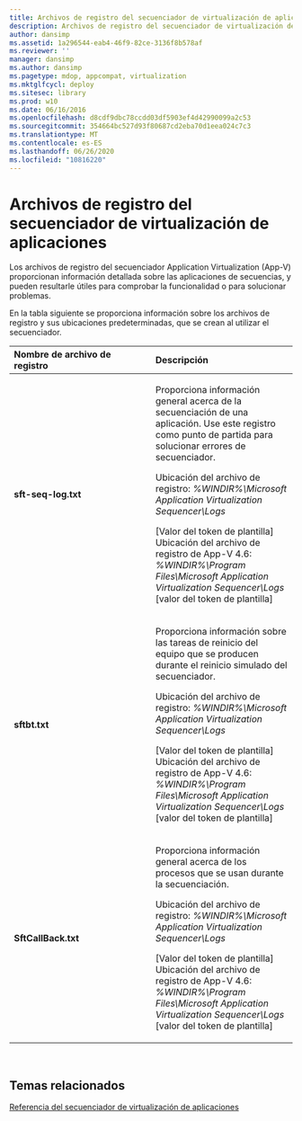 ```yaml
---
title: Archivos de registro del secuenciador de virtualización de aplicaciones
description: Archivos de registro del secuenciador de virtualización de aplicaciones
author: dansimp
ms.assetid: 1a296544-eab4-46f9-82ce-3136f8b578af
ms.reviewer: ''
manager: dansimp
ms.author: dansimp
ms.pagetype: mdop, appcompat, virtualization
ms.mktglfcycl: deploy
ms.sitesec: library
ms.prod: w10
ms.date: 06/16/2016
ms.openlocfilehash: d8cdf9dbc78ccdd03df5903ef4d42990099a2c53
ms.sourcegitcommit: 354664bc527d93f80687cd2eba70d1eea024c7c3
ms.translationtype: MT
ms.contentlocale: es-ES
ms.lasthandoff: 06/26/2020
ms.locfileid: "10816220"
---
```

# Archivos de registro del secuenciador de virtualización de aplicaciones


Los archivos de registro del secuenciador Application Virtualization (App-V) proporcionan información detallada sobre las aplicaciones de secuencias, y pueden resultarle útiles para comprobar la funcionalidad o para solucionar problemas.

En la tabla siguiente se proporciona información sobre los archivos de registro y sus ubicaciones predeterminadas, que se crean al utilizar el secuenciador.

<table>
<colgroup>
<col width="50%" />
<col width="50%" />
</colgroup>
<thead>
<tr class="header">
<th align="left">Nombre de archivo de registro</th>
<th align="left">Descripción</th>
</tr>
</thead>
<tbody>
<tr class="odd">
<td align="left"><p><strong>sft-seq-log.txt</strong></p></td>
<td align="left"><p>Proporciona información general acerca de la secuenciación de una aplicación. Use este registro como punto de partida para solucionar errores de secuenciador.</p>
<p>Ubicación del archivo de registro: <em> %WINDIR%\Microsoft Application Virtualization Sequencer\Logs</em></p>
<p>[Valor del token de plantilla] Ubicación del archivo de registro de App-V 4.6: <em> %WINDIR%\Program Files\Microsoft Application Virtualization Sequencer\Logs </em> [valor del token de plantilla]</p></td>
</tr>
<tr class="even">
<td align="left"><p><strong>sftbt.txt</strong></p></td>
<td align="left"><p>Proporciona información sobre las tareas de reinicio del equipo que se producen durante el reinicio simulado del secuenciador.</p>
<p>Ubicación del archivo de registro: <em> %WINDIR%\Microsoft Application Virtualization Sequencer\Logs</em></p>
<p>[Valor del token de plantilla] Ubicación del archivo de registro de App-V 4.6: <em> %WINDIR%\Program Files\Microsoft Application Virtualization Sequencer\Logs </em> [valor del token de plantilla]</p></td>
</tr>
<tr class="odd">
<td align="left"><p><strong>SftCallBack.txt</strong></p></td>
<td align="left"><p>Proporciona información general acerca de los procesos que se usan durante la secuenciación.</p>
<p>Ubicación del archivo de registro: <em> %WINDIR%\Microsoft Application Virtualization Sequencer\Logs</em></p>
<p>[Valor del token de plantilla] Ubicación del archivo de registro de App-V 4.6: <em> %WINDIR%\Program Files\Microsoft Application Virtualization Sequencer\Logs </em> [valor del token de plantilla]</p></td>
</tr>
</tbody>
</table>

 

## Temas relacionados


[Referencia del secuenciador de virtualización de aplicaciones](application-virtualization-sequencer-reference.md)

 

 





